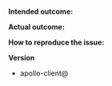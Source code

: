 <!--
  Thanks for filing an issue on Apollo Client!

  Please make sure that you include the following information to ensure that your issue is actionable.

  If you don't follow the template, your issue may end up being closed without anyone looking at it carefully, because it is not actionable for us without the information in this template.

  If you're filing a feature request, you do not need to follow the template, but please mark the feature box at the bottom and include a specific example in which that feature would be useful.
-->

**Intended outcome:**
<!--
What you were trying to accomplish when the bug occurred, and as much code as possible related to the source of the problem.
-->

**Actual outcome:**
<!--
A description of what actually happened, including a screenshot or copy-paste of any related error messages, logs, or other output that might be related. Places to look for information include your browser console, server console, and network logs. Please avoid non-specific phrases like “didn’t work” or “broke”.
-->

**How to reproduce the issue:**
<!--
If possible, please create a reproduction using https://github.com/apollographql/react-apollo-error-template and link to it here. If you prefer an in-browser way to create reproduction, try https://codesandbox.io/s/7361K9q6w

Instructions for how the issue can be reproduced by a maintainer or contributor. Be as specific as possible, and only mention what is necessary to reproduce the bug. If possible, try to isolate the exact circumstances in which the bug occurs and avoid speculation over what the cause might be.
-->

**Version**
- apollo-client@<version number>

<!--**Issue Labels**

While not necessary, you can help organize our issues by labeling this issue when you open it.  To add a label automatically, simply [x] mark the appropriate box below:

- [ ] has-reproduction
- [ ] feature
- [ ] docs
- [ ] blocking
- [ ] good first issue

To add a label not listed above, simply place `/label another-label-name` on a line by itself.
-->
